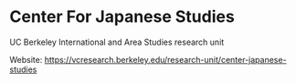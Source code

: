 # Center For Japanese Studies
UC Berkeley International and Area Studies research unit

Website: https://vcresearch.berkeley.edu/research-unit/center-japanese-studies
